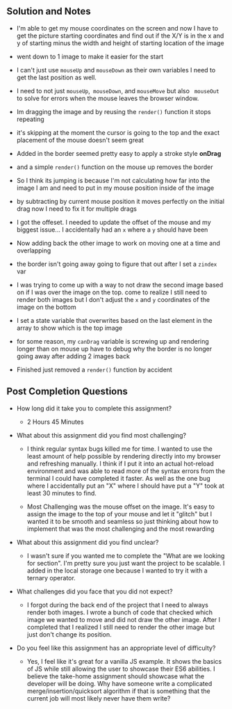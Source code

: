 ##  Solution and Notes

- I'm able to get my mouse coordinates on the screen and now I have to get the picture starting coordinates and find out if the X/Y is in the x and y of starting minus the width and height of starting location of the image

- went down to 1 image to make it easier for the start

- I can't just use ``` mouseUp ``` and ``` mouseDown ``` as their own variables I need to get the last position as well.

- I need to not just ```mouseUp```,``` mouseDown```, and ```mouseMove``` but also ``` mouseOut``` to solve for errors when the mouse leaves the browser window.

- Im dragging the image and by reusing the ``` render() ``` function it stops repeating

- it's skipping at the moment the cursor is going to the top and the exact placement of the mouse doesn't seem great

- Added in the border seemed pretty easy to apply a stroke style **onDrag**

- and a simple ``` render() ``` function on the mouse up removes the border

- So I think its jumping is because I'm not calculating how far into the image I am and need to put in my mouse position inside of the image

- by subtracting by current mouse position it moves perfectly on the initial drag now I need to fix it for multiple drags

- I got the offeset. I needed to update the offset of the mouse and my biggest issue... I accidentally had an ```x``` where a ```y``` should have been

- Now adding back the other image to work on moving one at a time and overlapping

- the border isn't going away going to figure that out after I set a ```zindex``` var

- I was trying to come up with a way to not draw the second image based on if I was over the image on the top. come to realize I still need to render both images but I don't adjust the `x` and `y` coordinates of the image on the bottom

- I set a state variable that overwrites based on the last element in the array to show which is the top image

- for some reason, my ```canDrag``` variable is screwing up and rendering longer than on mouse up have to debug why the border is no longer going away after adding 2 images back
  
- Finished just removed a ``` render() ``` function by accident

##  Post Completion Questions

- How long did it take you to complete this assignment?
  - 2 Hours 45 Minutes

- What about this assignment did you find most challenging?
  - I think regular syntax bugs killed me for time. I wanted to use the least amount of help possible by rendering directly into my browser and refreshing manually. I think if I put it into an actual hot-reload environment and was able to read more of the syntax errors from the terminal I could have completed it faster. As well as the one bug where I accidentally put an "X" where I should have put a "Y" took at least 30 minutes to find. 

  - Most Challenging was the mouse offset on the image.  It's easy to assign the image to the top of your mouse and let it "glitch" but I wanted it to be smooth and seamless so just thinking about how to implement that was the most challenging and the most rewarding

- What about this assignment did you find unclear?
  - I wasn't sure if you wanted me to complete the "What are we looking for section". I'm pretty sure you just want the project to be scalable. I added in the local storage one because I wanted to try it with a ternary operator.

- What challenges did you face that you did not expect?
  - I forgot during the back end of the project that I need to always render both images. I wrote a bunch of code that checked which image we wanted to move and did not draw the other image. After I completed that I realized I still need to render the other image but just don't change its position.

- Do you feel like this assignment has an appropriate level of difficulty?
  - Yes, I feel like it's great for a vanilla JS example. It shows the basics of JS while still allowing the user to showcase their ES6 abilities. I believe the take-home assignment should showcase what the developer will be doing. Why have someone write a complicated merge/insertion/quicksort algorithm if that is something that the current job will most likely never have them write? 
